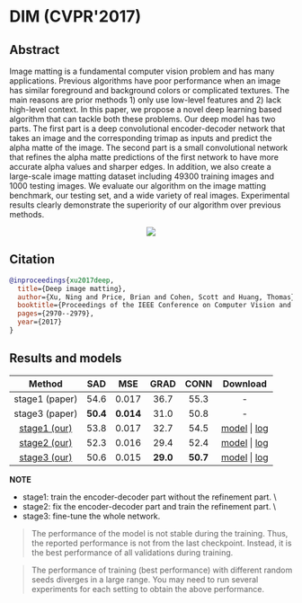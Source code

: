 # DIM (CVPR'2017)

## Abstract

<!-- [ABSTRACT] -->

Image matting is a fundamental computer vision problem and has many applications. Previous algorithms have poor performance when an image has similar foreground and background colors or complicated textures. The main reasons are prior methods 1) only use low-level features and 2) lack high-level context. In this paper, we propose a novel deep learning based algorithm that can tackle both these problems. Our deep model has two parts. The first part is a deep convolutional encoder-decoder network that takes an image and the corresponding trimap as inputs and predict the alpha matte of the image. The second part is a small convolutional network that refines the alpha matte predictions of the first network to have more accurate alpha values and sharper edges. In addition, we also create a large-scale image matting dataset including 49300 training images and 1000 testing images. We evaluate our algorithm on the image matting benchmark, our testing set, and a wide variety of real images. Experimental results clearly demonstrate the superiority of our algorithm over previous methods.

<!-- [IMAGE] -->
<p align="center">
  <img src="https://user-images.githubusercontent.com/12726765/144175771-05b4d8f5-1abc-48ee-a5f1-8cc89a156e27.png" />
</p>

<!-- [PAPER_TITLE: Deep Image Matting] -->
<!-- [PAPER_URL: https://arxiv.org/abs/1703.03872] -->

## Citation

<!-- [ALGORITHM] -->

```bibtex
@inproceedings{xu2017deep,
  title={Deep image matting},
  author={Xu, Ning and Price, Brian and Cohen, Scott and Huang, Thomas},
  booktitle={Proceedings of the IEEE Conference on Computer Vision and Pattern Recognition},
  pages={2970--2979},
  year={2017}
}
```

## Results and models

|                                   Method                                   |   SAD    |    MSE    |   GRAD   |   CONN   |                                                                                                                              Download                                                                                                                               |
| :------------------------------------------------------------------------: | :------: | :-------: | :------: | :------: | :-----------------------------------------------------------------------------------------------------------------------------------------------------------------------------------------------------------------------------------------------------------------: |
|                               stage1 (paper)                               |   54.6   |   0.017   |   36.7   |   55.3   |                                                                                                                                  -                                                                                                                                  |
|                               stage3 (paper)                               | **50.4** | **0.014** |   31.0   |   50.8   |                                                                                                                                  -                                                                                                                                  |
|   [stage1 (our)](/configs/mattors/dim/dim_stage1_v16_1x1_1000k_comp1k.py)   |   53.8   |   0.017   |   32.7   |   54.5   |     [model](https://download.openmmlab.com/mmediting/mattors/dim/dim_stage1_v16_1x1_1000k_comp1k_SAD-53.8_20200605_140257-979a420f.pth) \| [log](https://download.openmmlab.com/mmediting/mattors/dim/dim_stage1_v16_1x1_1000k_comp1k_20200605_140257.log.json)     |
| [stage2 (our)](/configs/mattors/dim/dim_stage2_v16_pln_1x1_1000k_comp1k.py) |   52.3   |   0.016   |   29.4   |   52.4   | [model](https://download.openmmlab.com/mmediting/mattors/dim/dim_stage2_v16_pln_1x1_1000k_comp1k_SAD-52.3_20200607_171909-d83c4775.pth) \| [log](https://download.openmmlab.com/mmediting/mattors/dim/dim_stage2_v16_pln_1x1_1000k_comp1k_20200607_171909.log.json) |
| [stage3 (our)](/configs/mattors/dim/dim_stage3_v16_pln_1x1_1000k_comp1k.py) |   50.6   |   0.015   | **29.0** | **50.7** | [model](https://download.openmmlab.com/mmediting/mattors/dim/dim_stage3_v16_pln_1x1_1000k_comp1k_SAD-50.6_20200609_111851-647f24b6.pth) \| [log](https://download.openmmlab.com/mmediting/mattors/dim/dim_stage3_v16_pln_1x1_1000k_comp1k_20200609_111851.log.json) |

**NOTE**

* stage1: train the encoder-decoder part without the refinement part. \
* stage2: fix the encoder-decoder part and train the refinement part. \
* stage3: fine-tune the whole network.

> The performance of the model is not stable during the training. Thus, the reported performance is not from the last checkpoint. Instead, it is the best performance of all validations during training.

> The performance of training (best performance) with different random seeds diverges in a large range. You may need to run several experiments for each setting to obtain the above performance.
